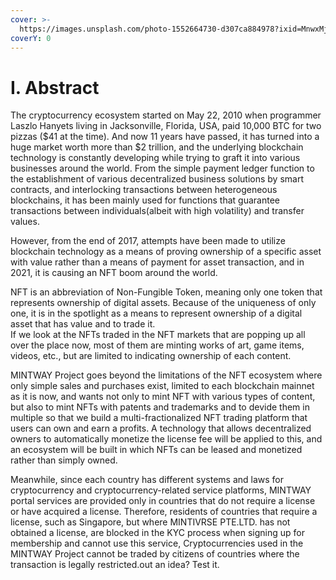 ```yaml
---
cover: >-
  https://images.unsplash.com/photo-1552664730-d307ca884978?ixid=MnwxMjA3fDB8MHxwaG90by1wYWdlfHx8fGVufDB8fHx8&ixlib=rb-1.2.1&auto=format&fit=crop&w=2970&q=80
coverY: 0
---
```


# Ⅰ. Abstract

The cryptocurrency ecosystem started on May 22, 2010 when programmer Laszlo Hanyets living in Jacksonville, Florida, USA, paid 10,000 BTC for two pizzas ($41 at the time). And now 11 years have passed, it has turned into a huge market worth more than $2 trillion, and the underlying blockchain technology is constantly developing while trying to graft it into various businesses around the world. From the simple payment ledger function to the establishment of various decentralized business solutions by smart contracts, and interlocking transactions between heterogeneous blockchains, it has been mainly used for functions that guarantee transactions between individuals(albeit with high volatility) and transfer values.

However, from the end of 2017, attempts have been made to utilize blockchain technology as a means of proving ownership of a specific asset with value rather than a means of payment for asset transaction, and in 2021, it is causing an NFT boom around the world.

NFT is an abbreviation of Non-Fungible Token, meaning only one token that represents ownership of digital assets. Because of the uniqueness of only one, it is in the spotlight as a means to represent ownership of a digital asset that has value and to trade it.   \
If we look at the NFTs traded in the NFT markets that are popping up all over the place now, most of them are minting works of art, game items, videos, etc., but are limited to indicating ownership of each content.

MINTWAY Project goes beyond the limitations of the NFT ecosystem where only simple sales and purchases exist, limited to each blockchain mainnet as it is now, and wants not only to mint NFT with various types of content, but also to mint NFTs with patents and trademarks and to devide them in multiple so that we build a multi-fractionalized NFT trading platform that users can own and earn a profits. A technology that allows decentralized owners to automatically monetize the license fee will be applied to this, and an ecosystem will be built in which NFTs can be leased and monetized rather than simply owned.

Meanwhile, since each country has different systems and laws for cryptocurrency and cryptocurrency-related service platforms, MINTWAY portal services are provided only in countries that do not require a license or have acquired a license. Therefore, residents of countries that require a license, such as Singapore, but where MINTIVRSE PTE.LTD. has not obtained a license, are blocked in the KYC process when signing up for membership and cannot use this service, Cryptocurrencies used in the MINTWAY Project cannot be traded by citizens of countries where the transaction is legally restricted.out an idea? Test it.
